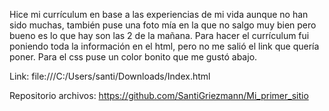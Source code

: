Hice mi currículum en base a las experiencias de mi vida aunque no han sido muchas, también puse una foto mía en la que no salgo muy bien pero bueno es lo que hay son las 2 de la mañana.
Para hacer el currículum fui poniendo toda la información en el html, pero no me salió el link que quería poner.
Para el css puse un color bonito que me gustó abajo.

Link: file:///C:/Users/santi/Downloads/Index.html 

Repositorio archivos: https://github.com/SantiGriezmann/Mi_primer_sitio 